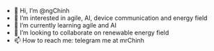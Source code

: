 - 👋 Hi, I’m @ngChinh
- 👀 I’m interested in agile, AI, device communication and energy field
- 🌱 I’m currently learning agile and AI
- 💞️ I’m looking to collaborate on renewable energy field
- 📫 How to reach me: telegram me at mrChinh

<!---
ngChinh/ngChinh is a ✨ special ✨ repository because its `README.md` (this file) appears on your GitHub profile.
You can click the Preview link to take a look at your changes.
--->
